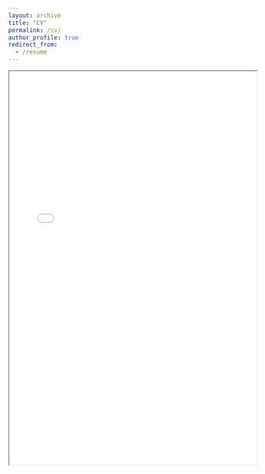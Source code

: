 ```yaml
---
layout: archive
title: "CV"
permalink: /cv/
author_profile: true
redirect_from:
  - /resume
---
```


<iframe width="100%" height="800" src="/files/CV_github.pdf">

